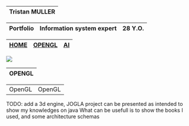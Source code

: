 |Tristan MULLER|
|-|

|**Portfolio**|**Information system expert**|**28 Y.O.**|
|-|-|-|

|[HOME](/portfolio/index.md)|[OPENGL](/portfolio/opengl.md)|[AI](/portfolio/ai.md)|
|-|-|-|

![](/webgl.png)

|OPENGL|
|-|

|||
|-|-|
|OpenGL|OpenGL|

TODO: add a 3d engine, JOGLA project can be presented as intended to show my knowledges on java
What can be usefull is to show the books I used, and some architecture schemas